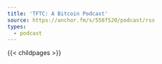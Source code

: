 ```yaml
---
title: 'TFTC: A Bitcoin Podcast'
source: https://anchor.fm/s/558f520/podcast/rss
types:
  - podcast
---
```

{{< childpages >}}
